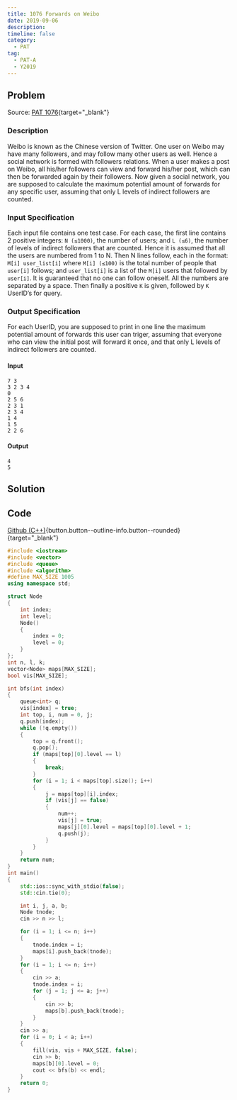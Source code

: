 ```yaml
---
title: 1076 Forwards on Weibo
date: 2019-09-06
description: 
timeline: false
category:
  - PAT
tag:
  - PAT-A
  - Y2019
---
```


## Problem

Source: [PAT 1076](https://pintia.cn/problem-sets/994805342720868352/problems/994805392092020736){target="_blank"}

### Description

Weibo is known as the Chinese version of Twitter. One user on Weibo may have many followers, and may follow many other users as well. Hence a social network is formed with followers relations. When a user makes a post on Weibo, all his/her followers can view and forward his/her post, which can then be forwarded again by their followers. Now given a social network, you are supposed to calculate the maximum potential amount of forwards for any specific user, assuming that only L levels of indirect followers are counted.

### Input Specification

Each input file contains one test case. For each case, the first line contains 2 positive integers: `N (≤1000)`, the number of users; and `L (≤6)`, the number of levels of indirect followers that are counted. Hence it is assumed that all the users are numbered from 1 to N. Then N lines follow, each in the format: `M[i] user_list[i]` where `M[i] (≤100)` is the total number of people that `user[i]` follows; and `user_list[i]` is a list of the `M[i]` users that followed by `user[i]`. It is guaranteed that no one can follow oneself. All the numbers are separated by a space. Then finally a positive `K` is given, followed by `K` UserID’s for query.

### Output Specification

For each UserID, you are supposed to print in one line the maximum potential amount of forwards this user can triger, assuming that everyone who can view the initial post will forward it once, and that only L levels of indirect followers are counted.

#### Input

```text
7 3
3 2 3 4
0
2 5 6
2 3 1
2 3 4
1 4
1 5
2 2 6
```

#### Output

```text
4
5
```

## Solution

## Code

[Github (C++)](https://github.com/Alomerry/algorithm/blob/master/pat/a/1076){button.button--outline-info.button--rounded}{target="_blank"}

```cpp
#include <iostream>
#include <vector>
#include <queue>
#include <algorithm>
#define MAX_SIZE 1005
using namespace std;

struct Node
{
    int index;
    int level;
    Node()
    {
        index = 0;
        level = 0;
    }
};
int n, l, k;
vector<Node> maps[MAX_SIZE];
bool vis[MAX_SIZE];

int bfs(int index)
{
    queue<int> q;
    vis[index] = true;
    int top, i, num = 0, j;
    q.push(index);
    while (!q.empty())
    {
        top = q.front();
        q.pop();
        if (maps[top][0].level == l)
        {
            break;
        }
        for (i = 1; i < maps[top].size(); i++)
        {
            j = maps[top][i].index;
            if (vis[j] == false)
            {
                num++;
                vis[j] = true;
                maps[j][0].level = maps[top][0].level + 1;
                q.push(j);
            }
        }
    }
    return num;
}
int main()
{
    std::ios::sync_with_stdio(false);
    std::cin.tie(0);

    int i, j, a, b;
    Node tnode;
    cin >> n >> l;

    for (i = 1; i <= n; i++)
    {
        tnode.index = i;
        maps[i].push_back(tnode);
    }
    for (i = 1; i <= n; i++)
    {
        cin >> a;
        tnode.index = i;
        for (j = 1; j <= a; j++)
        {
            cin >> b;
            maps[b].push_back(tnode);
        }
    }
    cin >> a;
    for (i = 0; i < a; i++)
    {
        fill(vis, vis + MAX_SIZE, false);
        cin >> b;
        maps[b][0].level = 0;
        cout << bfs(b) << endl;
    }
    return 0;
}
```
